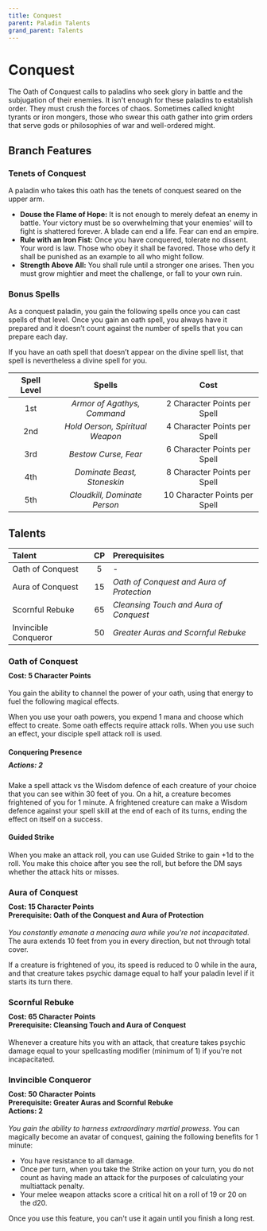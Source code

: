 ```yaml
---
title: Conquest
parent: Paladin Talents
grand_parent: Talents
---
```


# Conquest
The Oath of Conquest calls to paladins who seek glory in battle and the subjugation of their enemies. It isn't enough for these paladins to establish order. They must crush the forces of chaos. Sometimes called knight tyrants or iron mongers, those who swear this oath gather into grim orders that serve gods or philosophies of war and well-ordered might.

## Branch Features

### Tenets of Conquest
A paladin who takes this oath has the tenets of conquest seared on the upper arm.
* **Douse the Flame of Hope:** It is not enough to merely defeat an enemy in battle. Your victory must be so overwhelming that your enemies' will to fight is shattered forever. A blade can end a life. Fear can end an empire.
* **Rule with an Iron Fist:** Once you have conquered, tolerate no dissent. Your word is law. Those who obey it shall be favored. Those who defy it shall be punished as an example to all who might follow.
* **Strength Above All:** You shall rule until a stronger one arises. Then you must grow mightier and meet the challenge, or fall to your own ruin.

### Bonus Spells
As a conquest paladin, you gain the following spells once you can cast spells of that level. Once you gain an oath spell, you always have it prepared and it doesn’t count against the number of spells that you can prepare each day.

If you have an oath spell that doesn’t appear on the divine spell list, that spell is nevertheless a divine spell for you.

| Spell Level | Spells | Cost |
|:-----------:|:------:|:----:|
| 1st | *Armor of Agathys, Command* | 2 Character Points per Spell |
| 2nd | *Hold Oerson, Spiritual Weapon* | 4 Character Points per Spell |
| 3rd | *Bestow Curse, Fear* | 6 Character Points per Spell |
| 4th | *Dominate Beast, Stoneskin* | 8 Character Points per Spell |
| 5th | *Cloudkill, Dominate Person* | 10 Character Points per Spell |

## Talents

| Talent | CP | Prerequisites |
|:-------|:--:|:--------------|
| Oath of Conquest     | 5  | - |
| Aura of Conquest     | 15 | *Oath of Conquest and Aura of Protection* |
| Scornful Rebuke      | 65 | *Cleansing Touch and Aura of Conquest* |
| Invincible Conqueror | 50 | *Greater Auras and Scornful Rebuke* |

### Oath of Conquest

<div style="margin-top:-10px;"></div>

#### **Cost:** 5 Character Points
You gain the ability to channel the power of your oath, using that energy to fuel the following magical effects.

When you use your oath powers, you expend 1 mana and choose which effect to create. Some oath effects require attack rolls. When you use such an effect, your disciple spell attack roll is used.

#### Conquering Presence

<div style="margin-top:-10px;"></div>

##### **Actions:** 2
Make a spell attack vs the Wisdom defence of each creature of your choice that you can see within 30 feet of you. On a hit, a creature becomes frightened of you for 1 minute. A frightened creature can make a Wisdom defence against your spell skill at the end of each of its turns, ending the effect on itself on a success.

#### Guided Strike
When you make an attack roll, you can use Guided Strike to gain +1d to the roll. You make this choice after you see the roll, but before the DM says whether the attack hits or misses.

### Aura of Conquest

<div style="margin-top:-10px;"></div>

#### **Cost:** 15 Character Points<br>**Prerequisite:** Oath of the Conquest and Aura of Protection
*You constantly emanate a menacing aura while you're not incapacitated.* The aura extends 10 feet from you in every direction, but not through total cover.

If a creature is frightened of you, its speed is reduced to 0 while in the aura, and that creature takes psychic damage equal to half your paladin level if it starts its turn there.

### Scornful Rebuke

<div style="margin-top:-10px;"></div>

#### **Cost:** 65 Character Points<br>**Prerequisite:** Cleansing Touch and Aura of Conquest
Whenever a creature hits you with an attack, that creature takes psychic damage equal to your spellcasting modifier (minimum of 1) if you're not incapacitated.

### Invincible Conqueror

<div style="margin-top:-10px;"></div>

#### **Cost:** 50 Character Points<br>**Prerequisite:** Greater Auras and Scornful Rebuke<br>**Actions:** 2
*You gain the ability to harness extraordinary martial prowess.* You can magically become an avatar of conquest, gaining the following benefits for 1 minute:
* You have resistance to all damage.
* Once per turn, when you take the Strike action on your turn, you do not count as having made an attack for the purposes of calculating your multiattack penalty.
* Your melee weapon attacks score a critical hit on a roll of 19 or 20 on the d20.

Once you use this feature, you can't use it again until you finish a long rest.
